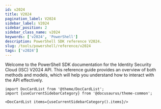 ```yaml
---
id: v2024
title: V2024 
pagination_label: V2024
sidebar_label: V2024
sidebar_position: 2
sidebar_class_name: v2024
keywords: ['v2024', 'PowerShell']
description: PowerShell SDK reference V2024.
slug: /tools/powershell/reference/v2024
tags: ['v2024']
--- 
```


Welcome to the PowerShell SDK documentation for the Identity Security Cloud (ISC) V2024 API. This reference guide provides an overview of both methods and models, which will help you understand how to interact with the API effectively.


```mdx-code-block
import DocCardList from '@theme/DocCardList';
import {useCurrentSidebarCategory} from '@docusaurus/theme-common';

<DocCardList items={useCurrentSidebarCategory().items}/>
```